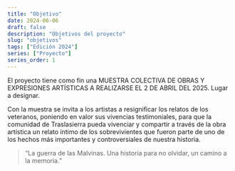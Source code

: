 ```yaml
---
title: "Objetivo"
date: 2024-06-06
draft: false
description: "Objetivos del proyecto"
slug: "objetivos"
tags: ["Edición 2024"]
series: ["Proyecto"]
series_order: 1
---
```


El proyecto  tiene como fin una  MUESTRA COLECTIVA DE  OBRAS Y EXPRESIONES ARTÍSTICAS A REALIZARSE EL 2 DE ABRIL DEL 2025. Lugar a designar. 

Con la muestra se invita a los artistas a resignificar los relatos de los veteranos, poniendo en valor sus  vivencias testimoniales,  para que la comunidad de Traslasierra pueda vivenciar y compartir a través de la obra artística un relato íntimo de los sobrevivientes que fueron parte de uno de los hechos más importantes y controversiales de nuestra historia. 

> “La guerra de las Malvinas. Una historia para no olvidar, un camino a la memoria.”
